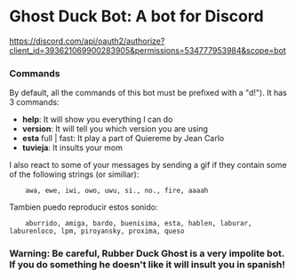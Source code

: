 # Ghost Duck Bot: A bot for Discord
https://discord.com/api/oauth2/authorize?client_id=393621069900283905&permissions=534777953984&scope=bot
### Commands
By default, all the commands of this bot must be prefixed with a "d!"). It has 3 commands:
 * **help**: It will show you everything I can do
 * **version**: It will tell you which version you are using
 * **esta**  full | fast: It play a part of Quiereme by Jean Carlo
 * **tuvieja**: It insults your mom

I also react to some of your messages by sending a gif if they contain some of the following strings (or similiar):
        
        awa, ewe, iwi, owo, uwu, si., no., fire, aaaah

Tambien puedo reproducir estos sonido:
        
        aburrido, amiga, bardo, buenisima, esta, hablen, laburar, laburenloco, lpm, piroyansky, proxima, queso 
 
 ### Warning: Be careful, Rubber Duck Ghost is a very impolite bot. If you do something he doesn't like it will insult you in spanish!
